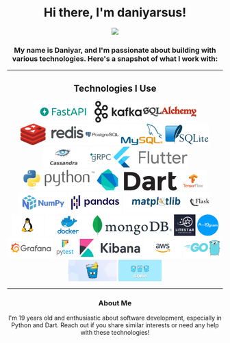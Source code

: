 <!-- README.md -->

<h1 align="center">Hi there, I'm daniyarsus!</h1>

<p align="center">
  <img src="assets/common/akasaka_ryūnosuke.png" height="200">
</p>

<h3 align="center">My name is Daniyar, and I'm passionate about building with various technologies. Here's a snapshot of what I work with:</h4>

---

<h2 align="center">Technologies I Use</h2>

<p align="center">
  <img src="assets/technologies/fastapi.png" height="50" />
  <img src="assets/technologies/kafka.png" height="50" />
  <img src="assets/technologies/sqlalchemy.png" height="50" />
  <img src="assets/technologies/redis.png" height="50" />
  <img src="assets/technologies/postgres.png" height="50" />
  <img src="assets/technologies/mysql.png" height="50" />
  <img src="assets/technologies/sqlite.png" height="50" />
  <img src="assets/technologies/kassandra.png" height="50" />
  <img src="assets/technologies/grpc.png" height="50" />
  <img src="assets/technologies/flutter.png" height="50" />
  <img src="assets/technologies/python.png" height="50" />
  <img src="assets/technologies/dart.png" height="50" />
  <img src="assets/technologies/tensorflow.png" height="50" />
  <img src="assets/technologies/numpy.png" height="50" />
  <img src="assets/technologies/pandas.png" height="50" />
  <img src="assets/technologies/matplotlib.png" height="50" />
  <img src="assets/technologies/flask.png" height="50" />
  <img src="assets/technologies/linux.png" height="50" />
  <img src="assets/technologies/docker.png" height="50" />
  <img src="assets/technologies/mongo.png" height="50" />
  <img src="assets/technologies/litestar.png" height="50" />
  <img src="assets/technologies/aiogram.png" height="50" />
  <img src="assets/technologies/grafana.png" height="50" />
  <img src="assets/technologies/pytest.png" height="50" />
  <img src="assets/technologies/kibana.png" height="50" />
  <img src="assets/technologies/aws.png" height="50" />
  <img src="assets/technologies/go.png" height="50" />
  <img src="assets/technologies/gin.png" height="50" />
  <img src="assets/technologies/gorm.png" height="50" />
</p>

---

<h3 align="center">About Me</h3>

<p align="center">
  I'm 19 years old and enthusiastic about software development, especially in Python and Dart. Reach out if you share similar interests or need any help with these technologies!
</p>
